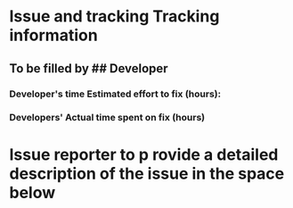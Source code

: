 
# **Issue and tracking Tracking information**

  ## To be filled by ## Developer

### Developer's time Estimated effort to fix (hours):

### Developers' Actual time spent on fix (hours)  


# **Issue reporter to p rovide a detailed description of the issue in the space below**



